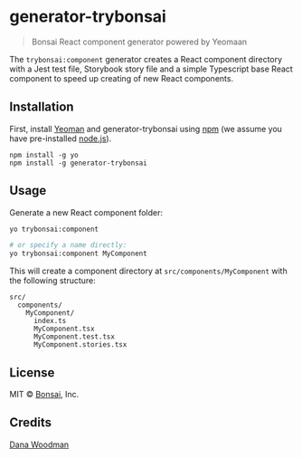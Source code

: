# generator-trybonsai

> Bonsai React component generator powered by Yeomaan

The `trybonsai:component` generator creates a React component directory with a Jest test file, Storybook story file and a simple Typescript base React component to speed up creating of new React components.

## Installation

First, install [Yeoman](http://yeoman.io) and generator-trybonsai using [npm](https://www.npmjs.com/) (we assume you have pre-installed [node.js](https://nodejs.org/)).

```shell
npm install -g yo
npm install -g generator-trybonsai
```

## Usage

Generate a new React component folder:

```bash
yo trybonsai:component

# or specify a name directly:
yo trybonsai:component MyComponent
```

This will create a component directory at `src/components/MyComponent` with the following structure:

```
src/
  components/
    MyComponent/
      index.ts
      MyComponent.tsx
      MyComponent.test.tsx
      MyComponent.stories.tsx
```

## License

MIT © [Bonsai](https://trybonsai.com), Inc.

## Credits

[Dana Woodman](https://danawoodman.com)
